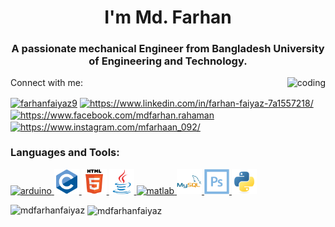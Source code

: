 <h1 align="center">I'm Md. Farhan</h1>
<h3 align="center">A passionate mechanical Engineer from Bangladesh University of Engineering and Technology.</h3>
<img align="right" alt="coding" src="[https://www.google.com/imgres?imgurl=https%3A%2F%2Fwww.simplilearn.com%2Fice9%2Ffree_resources_article_thumb%2Fsimplilearn-artificial-intelligence-interview-questions-article.jpg&tbnid=qwFVNu-Ls3qjxM&vet=12ahUKEwip1L-ilumAAxVX7jgGHbFYAewQMyhdegUIARDBAg..i&imgrefurl=https%3A%2F%2Fwww.simplilearn.com%2Fartificial-intelligence-ai-interview-questions-and-answers-article&docid=c0HVDSqNbmbjpM&w=848&h=477&q=image%20AI&ved=2ahUKEwip1L-ilumAAxVX7jgGHbFYAewQMyhdegUIARDBAg](https://www.google.com/imgres?imgurl=https%3A%2F%2Fwww.careerguide.com%2Fcareer%2Fwp-content%2Fuploads%2F2021%2F02%2Fengineering-gif-5-1-1.gif&tbnid=PsP71bYhhpb0oM&vet=12ahUKEwjCgojkl-mAAxVfwKACHTWtDYYQMygMegQIARB6..i&imgrefurl=https%3A%2F%2Fwww.careerguide.com%2Fcareer%2Fengineering%2Fthings-to-know-about-transportation-engineering%2Fattachment%2Fengineering-gif-5-1&docid=UXibrCWiNmrYHM&w=652&h=325&q=animated%20mechanical%20engineering%20gif&ved=2ahUKEwjCgojkl-mAAxVfwKACHTWtDYYQMygMegQIARB6)"
- 📫 How to reach me **mdfarhan6835@gmail.com**

<h3 align="left">Connect with me:</h3>
<p align="left">
<a href="https://twitter.com/farhanfaiyaz9" target="blank"><img align="center" src="https://raw.githubusercontent.com/rahuldkjain/github-profile-readme-generator/master/src/images/icons/Social/twitter.svg" alt="farhanfaiyaz9" height="30" width="40" /></a>
<a href="https://linkedin.com/in/https://www.linkedin.com/in/farhan-faiyaz-7a1557218/" target="blank"><img align="center" src="https://raw.githubusercontent.com/rahuldkjain/github-profile-readme-generator/master/src/images/icons/Social/linked-in-alt.svg" alt="https://www.linkedin.com/in/farhan-faiyaz-7a1557218/" height="30" width="40" /></a>
<a href="https://fb.com/https://www.facebook.com/mdfarhan.rahaman" target="blank"><img align="center" src="https://raw.githubusercontent.com/rahuldkjain/github-profile-readme-generator/master/src/images/icons/Social/facebook.svg" alt="https://www.facebook.com/mdfarhan.rahaman" height="30" width="40" /></a>
<a href="https://instagram.com/https://www.instagram.com/mfarhaan_092/" target="blank"><img align="center" src="https://raw.githubusercontent.com/rahuldkjain/github-profile-readme-generator/master/src/images/icons/Social/instagram.svg" alt="https://www.instagram.com/mfarhaan_092/" height="30" width="40" /></a>
</p>

<h3 align="left">Languages and Tools:</h3>
<p align="left"> <a href="https://www.arduino.cc/" target="_blank" rel="noreferrer"> <img src="https://cdn.worldvectorlogo.com/logos/arduino-1.svg" alt="arduino" width="40" height="40"/> </a> <a href="https://www.cprogramming.com/" target="_blank" rel="noreferrer"> <img src="https://raw.githubusercontent.com/devicons/devicon/master/icons/c/c-original.svg" alt="c" width="40" height="40"/> </a> <a href="https://www.w3.org/html/" target="_blank" rel="noreferrer"> <img src="https://raw.githubusercontent.com/devicons/devicon/master/icons/html5/html5-original-wordmark.svg" alt="html5" width="40" height="40"/> </a> <a href="https://www.java.com" target="_blank" rel="noreferrer"> <img src="https://raw.githubusercontent.com/devicons/devicon/master/icons/java/java-original.svg" alt="java" width="40" height="40"/> </a> <a href="https://www.mathworks.com/" target="_blank" rel="noreferrer"> <img src="https://upload.wikimedia.org/wikipedia/commons/2/21/Matlab_Logo.png" alt="matlab" width="40" height="40"/> </a> <a href="https://www.mysql.com/" target="_blank" rel="noreferrer"> <img src="https://raw.githubusercontent.com/devicons/devicon/master/icons/mysql/mysql-original-wordmark.svg" alt="mysql" width="40" height="40"/> </a> <a href="https://www.photoshop.com/en" target="_blank" rel="noreferrer"> <img src="https://raw.githubusercontent.com/devicons/devicon/master/icons/photoshop/photoshop-line.svg" alt="photoshop" width="40" height="40"/> </a> <a href="https://www.python.org" target="_blank" rel="noreferrer"> <img src="https://raw.githubusercontent.com/devicons/devicon/master/icons/python/python-original.svg" alt="python" width="40" height="40"/> </a> </p>

<p><img align="left" src="https://github-readme-stats.vercel.app/api/top-langs?username=mdfarhanfaiyaz&show_icons=true&locale=en&layout=compact" alt="mdfarhanfaiyaz" /></p>

<p>&nbsp;<img align="center" src="https://github-readme-stats.vercel.app/api?username=mdfarhanfaiyaz&show_icons=true&locale=en" alt="mdfarhanfaiyaz" /></p>
